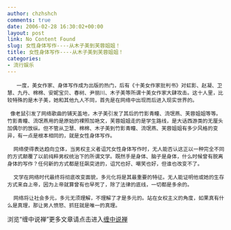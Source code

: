 ```yaml
---
author: chzhshch
comments: true
date: 2006-02-28 16:30:02+00:00
layout: post
link: No Content Found
slug: 女性身体写作----从木子美到芙蓉姐姐！
title: 女性身体写作----从木子美到芙蓉姐姐！
categories:
- 流行娱乐
---
```


			

                                                                   




                                                                    




  
       一度，美女作家、身体写作成为出版的热门，后有《十美女作家批判书》对虹影、赵凝、卫慧、九丹、棉棉、安妮宝贝、春树、尹丽川、木子美等所谓十美女作家大肆攻击。这十人里，比较特殊的是木子美，她和其他九人不同，首先是在网络中出现而后进入现实世界的。   
  
     像老鼠引发了网络歌曲的铺天盖地，木子美引发了其后的竹影青瞳、流氓燕、芙蓉姐姐等等。竹影青瞳、流氓燕用的是原始的裸照加艳文，芙蓉姐姐走的是学生路线，是大话西游类的无厘头加偶尔的放纵。但不管从卫慧、棉棉、木子美到竹影青瞳、流氓燕、芙蓉姐姐有多少风格的变异，有一点是根本相同的，就是女性身体写作。   
  
      网络使得表达趋向立体，当男权主义者诅咒女性身体写作时，无人能否认这正以一种完全不同的方式颠覆了以前纯粹男权统治下的所谓文学。既然手是身体、脑子是身体，什么时候曾有脱离身体的写作？任何新的方式都是狂飙突进的，诅咒也好、嘲笑也好，但谁也改变不了。   
  
      文学在网络时代最终将彻底改变面貌，多元化将是其最重要的特征。无人能证明他或她的生存方式来自上帝，因为上帝就算曾有也早死了，除了法律的底线，一切都是多余的。   
  
      网络将让社会多元，多元无须理解，不理解了才是多元的。站在女权主义的角度，如果真有什么是真理，那让男人愤怒、抓狂就是唯一的真理。 







浏览“缠中说禅”更多文章请点击进入[缠中说禅](http://blog.sina.com.cn/m/chzhshch)




  










